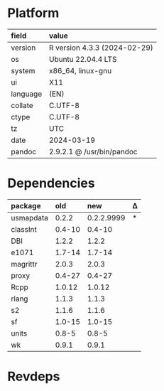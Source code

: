 # Platform

|field    |value                        |
|:--------|:----------------------------|
|version  |R version 4.3.3 (2024-02-29) |
|os       |Ubuntu 22.04.4 LTS           |
|system   |x86_64, linux-gnu            |
|ui       |X11                          |
|language |(EN)                         |
|collate  |C.UTF-8                      |
|ctype    |C.UTF-8                      |
|tz       |UTC                          |
|date     |2024-03-19                   |
|pandoc   |2.9.2.1 @ /usr/bin/pandoc    |

# Dependencies

|package   |old    |new        |Δ  |
|:---------|:------|:----------|:--|
|usmapdata |0.2.2  |0.2.2.9999 |*  |
|classInt  |0.4-10 |0.4-10     |   |
|DBI       |1.2.2  |1.2.2      |   |
|e1071     |1.7-14 |1.7-14     |   |
|magrittr  |2.0.3  |2.0.3      |   |
|proxy     |0.4-27 |0.4-27     |   |
|Rcpp      |1.0.12 |1.0.12     |   |
|rlang     |1.1.3  |1.1.3      |   |
|s2        |1.1.6  |1.1.6      |   |
|sf        |1.0-15 |1.0-15     |   |
|units     |0.8-5  |0.8-5      |   |
|wk        |0.9.1  |0.9.1      |   |

# Revdeps

